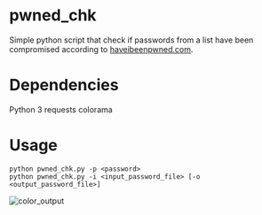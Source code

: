 # pwned_chk
Simple python script that check if passwords from a list have been compromised according to [haveibeenpwned.com](https://haveibeenpwned.com/).

# Dependencies
Python 3
requests
colorama

# Usage
```
python pwned_chk.py -p <password>
python pwned_chk.py -i <input_password_file> [-o <output_password_file>]
```

![color_output](https://github.com/HermanMinkowski/pwned_chk/screenshots/color_output.png)
